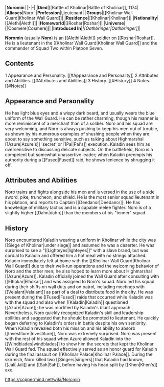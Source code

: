 |**Noromin**|
|-|-|
|**Died**|[[Battle of Kholinar\|Battle of Kholinar]], 1174|
|**Aliases**|Noro|
|**Profession**|Lieutenant|
|**Groups**|[[Kholinar Wall Guard\|Kholinar Wall Guard]]|
|**Residence**|[[Kholinar\|Kholinar]]|
|**Nationality**|[[Alethi\|Alethi]]|
|**Homeworld**|[[Roshar\|Roshar]]|
|**Universe**|[[Cosmere\|Cosmere]]|
|**Introduced In**|*[[Oathbringer\|Oathbringer]]*|

**Noromin** (usually **Noro**) is an [[Alethi\|Alethi]] soldier on [[Roshar\|Roshar]]. He is a lieutenant in the [[Kholinar Wall Guard\|Kholinar Wall Guard]] and the commander of Squad Two within Platoon Seven.

## Contents

1 Appearance and Personality. [[#Appearance and Personality]] 
2 Attributes and Abilities. [[#Attributes and Abilities]] 
3 History. [[#History]] 
4 Notes. [[#Notes]] 


## Appearance and Personality
He has light blue eyes and a wispy dark beard, and usually wears the blue uniform of the Wall Guard. He can be rather charming, though his manner is more reminiscent of a merchant than of a soldier. Noro and his squad are very welcoming, and Noro is always pushing to keep his men out of trouble, as shown by his numerous examples of shushing people when they are about to say something sensitive, such as talking about Highmarshal [[Azure\|Azure's]] 'secret' or [[Pai\|Pai's]] execution. Kaladin sees him as oversensitive to discussing delicate subjects. On the battlefield, Noro is a competent but somewhat unassertive leader; when Kaladin preempts his authority during a [[Fused\|Fused]] raid, he shows lenience by shrugging it off.

## Attributes and Abilities
Noro trains and fights alongside his men and is versed in the use of a side sword, pike, truncheon, and shield. He is the most senior squad lieutenant in his platoon, and reports to Captain [[Deedanor\|Deedanor]]. He has knowledge of military tactics and is a capable melee fighter. Noro is of a slightly higher [[Dahn\|dahn]] than the members of his "tenner" squad.

## History
Noro encountered Kaladin wearing a uniform in Kholinar while the city was [[Siege of Kholinar\|under siege]] and assumed he was a deserter. He was surprised to see a "[[Lighteyes\|lighteyes]]" with a slave brand, but was cordial to Kaladin and offered him a hot meal with no strings attached. Kaladin immediately felt at home with the [[Kholinar Wall Guard\|Kholinar Wall Guard]] due to their well-run operations and the welcoming behavior of Noro and the other men; he also hoped to learn more about Highmarshal [[Azure\|Azure]]. Kaladin officially joined the Wall Guard after consulting with [[Elhokar\|Elhokar]] and was assigned to Noro's squad.
Noro led his squad during their shifts on wall duty and on patrol, including meetings with [[Velalant\|Velalant]] as part of a deal to distribute food in the city. He was present during the [[Fused\|Fused]] raids that occurred while Kaladin was with the squad and also when [[Kaladin\|Kaladin]] questioned [[Azure\|Azure]]; he was mortified by Kaladin's blunt approach. Nevertheless, Noro quickly recognized Kaladin's skill and leadership abilities and suggested that he should be promoted to lieutenant. He quickly began deferring to Kaladin's orders in battle despite his own seniority. When Kaladin revealed both his mission and his ability to absorb [[Investiture\|Investiture]], Noro was extremely surprised.
Noro was present with the rest of his squad when Azure allowed Kaladin into the [[Windblades\|windblades]] to show him the secrets that kept the Kholinar Wall Guard fed. The squad effectively served as an honor guard for Kaladin during the final assault on [[Kholinar Palace\|Kholinar Palace]]. During the skirmish, Noro killed two [[Singers\|singers]] that Kaladin had known, [[Jali\|Jali]] and [[Sah\|Sah]], before having his head split by [[Khen\|Khen's]] axe.



https://coppermind.net/wiki/Noromin